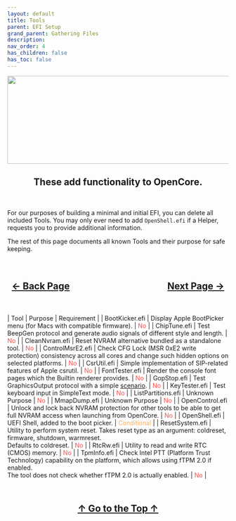```yaml
---
layout: default
title: Tools
parent: EFI Setup
grand_parent: Gathering Files
description: 
nav_order: 4
has_children: false
has_toc: false
---
```


<style>
  .navigation-container {
    display: flex;
    justify-content: space-between;
    align-items: center;
    width: 100%;
  }
  
  .nav-button {
    margin: 10px;
  }

  .top-button {
    margin: 10px;
    align: center;
  }
</style>

<p align="center">
  <img width="650" height="200" src="../../../../assets/Headers/Header-OpenCore-Tools.png">
</p>

<h2 align="center">These add functionality to OpenCore.</h2>
<br>

For our purposes of building a minimal and initial EFI, you can delete all included Tools. You may only ever need to add ``OpenShell.efi`` if a Helper, requests you to provide additional information.

The rest of this page documents all known Tools and their purpose for safe keeping.

<h2 align="center">
  <br>
  <div class="navigation-container">
    <a class="nav-button" href="../03-Kexts/">&larr; Back Page</a>
    <a class="nav-button" href="../05-Resources/">Next Page &rarr;</a>
  </div>
  <br>
</h2>

| Tool | Purpose | Requirement |
| BootKicker.efi | Display Apple BootPicker menu (for Macs with compatible firmware). | <span style="color: #ff4d4f;">No</span> |
| ChipTune.efi | Test BeepGen protocol and generate audio signals of different style and length. | <span style="color: #ff4d4f;">No</span> |
| CleanNvram.efi | Reset NVRAM alternative bundled as a standalone tool. | <span style="color: #ff4d4f;">No</span> |
| ControlMsrE2.efi | Check CFG Lock (MSR 0xE2 write protection) consistency across all cores and change such hidden options on selected platforms. | <span style="color: #ff4d4f;">No</span> |
| CsrUtil.efi | Simple implementation of SIP-related features of Apple csrutil. | <span style="color: #ff4d4f;">No</span> |
| FontTester.efi | Render the console font pages which the Builtin renderer provides. | <span style="color: #ff4d4f;">No</span> |
| GopStop.efi | Test GraphicsOutput protocol with a simple [scenario](https://github.com/acidanthera/OpenCorePkg/tree/master/Application/GopStop). | <span style="color: #ff4d4f;">No</span> |
| KeyTester.efi | Test keyboard input in SimpleText mode. | <span style="color: #ff4d4f;">No</span> |
| ListPartitions.efi | Unknown Purpose | <span style="color: #ff4d4f;">No</span> |
| MmapDump.efi | Unknown Purpose | <span style="color: #ff4d4f;">No</span> |
| OpenControl.efi | Unlock and lock back NVRAM protection for other tools to be able to get full NVRAM access when launching from OpenCore. | <span style="color: #ff4d4f;">No</span> |
| OpenShell.efi | UEFI Shell, added to the boot picker. | <span style="color: #ffab52;">Conditional</span> |
| ResetSystem.efi | Utility to perform system reset. Takes reset type as an argument: coldreset, firmware, shutdown, warmreset.<br>Defaults to coldreset. | <span style="color: #ff4d4f;">No</span> |
| RtcRw.efi | Utility to read and write RTC (CMOS) memory. | <span style="color: #ff4d4f;">No</span> |
| TpmInfo.efi | Check Intel PTT (Platform Trust Technology) capability on the platform, which allows using fTPM 2.0 if enabled.<br>The tool does not check whether fTPM 2.0 is actually enabled. | <span style="color: #ff4d4f;">No</span> |

<h2 align="center">
  <br>
  <div>
    <a class="top-button" href="#">&uarr; Go to the Top &uarr;</a>
  </div>
  <br>
</h2>
